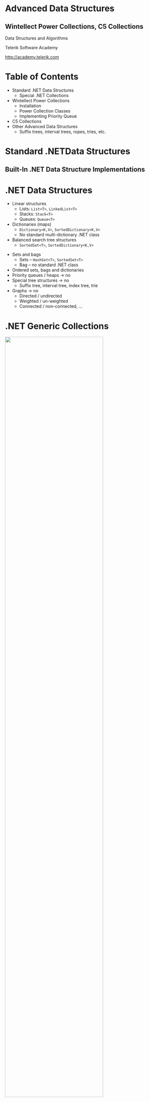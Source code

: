 <!-- section start -->
<!-- attr: { class:'slide-title', showInPresentation:true, hasScriptWrapper:true, style:'' } -->
# Advanced Data Structures
##  Wintellect Power Collections, C5 Collections

<div class="signature">
    <p class="signature-course">Data Structures and Algorithms</p>
    <p class="signature-initiative">Telerik Software Academy</p>
    <a href="http://academy.telerik.com" class="signature-link">http://academy.telerik.com</a>
</div>

<!-- attr: { showInPresentation:true, hasScriptWrapper:true, style:'' } -->
# Table of Contents
* Standard .NET Data Structures
  * Special .NET Collections
* Wintellect Power Collections
  * Installation
  * Power Collection Classes
  * Implementing Priority Queue
* C5 Collections
* Other Advanced Data Structures
  * Suffix trees, interval trees, ropes, tries, etc.

<!-- section start -->
<!-- attr: { class:'slide-section', showInPresentation:true, hasScriptWrapper:true, style:'' } -->
# Standard .NETData Structures
##  Built-In .NET Data Structure Implementations

<!-- attr: { showInPresentation:true, hasScriptWrapper:true, style:'' } -->
# .NET Data Structures
* Linear structures
  * Lists: `List<T>`, `LinkedList<T>`
  * Stacks: `Stack<T>`
  * Queues: `Queue<T>`
* Dictionaries (maps)
  * `Dictionary<K,V>`, `SortedDictionary<K,V>`
  * No standard multi-dictionary .NET class
* Balanced search tree structures
  * `SortedSet<T>`, `SortedDictionary<K,V>`

<!-- attr: { showInPresentation:true, hasScriptWrapper:true, style:'font-size:0.95em' } -->
<!-- # .NET Data Structures -->
* Sets and bags
  * Sets – `HashSet<T>`, `SortedSet<T>`
  * Bag – no standard .NET class
* Ordered sets, bags and dictionaries
* Priority queues / heaps &rarr; no
* Special tree structures &rarr; no
  * Suffix tree, interval tree, index tree, trie
* Graphs &rarr; no
  * Directed / undirected
  * Weighted / un-weighted
  * Connected / non-connected, …

<!-- attr: { showInPresentation:true, hasScriptWrapper:true, style:'' } -->
# .NET Generic Collections

<img class="slide-image" src="imgs/generic-collections.png" style="width:80%; top:10%; left:10%" />

<!-- attr: { showInPresentation:true, hasScriptWrapper:true, style:'' } -->
# .NET Untyped Collections

<img class="slide-image" src="imgs/untyped-collections.png" style="width:80%; top:10%; left:10%" />

<!-- attr: { showInPresentation:true, style:'' } -->
# Special .NET Collections
* `Collection<T>`
  * Inheritable `IList<T>`, virtual `Add()` / `Remove()`
* `ObservableCollection<T>`
  * Event `CollectionChanged`
* `IReadOnlyCollection<T>`
    * Supports only `Count` and `GetEnumerator()`
* `IReadOnlyList<T>`
  * Supports only `Count`, `[]` and `GetEnumerator()`
* Concurrent collections (thread-safe)
  * `BlockingCollection<T>`, `ConcurrentBag<T>`, …

<!-- attr: { class:'slide-section demo', showInPresentation:true, hasScriptWrapper:true, style:'' } -->
# Special .NET Collections
##  [Demo]()

<img class="slide-image" src="imgs/pic.png" style="width:80%; top:10%; left:10%" />

<!-- section start -->
<!-- attr: { class:'slide-section', showInPresentation:true, hasScriptWrapper:true, style:'' } -->
# Wintellect Power Collections
##  Open Source C# Implementation of All Major Data Structures: Lists, Sets, Bags, Dictionaries, etc.

<img class="slide-image" src="imgs/pic.png" style="width:80%; top:10%; left:10%" />

<!-- attr: { showInPresentation:true, hasScriptWrapper:true, style:'' } -->
# Wintellect Power Collections
* Wintellect Power Collections is powerful open-source data structure library
  * Download: http://powercollections.codeplex.com
* Installing Power Collections in Visual Studio
  * Use NuGet package manager

<img class="slide-image" src="imgs/pic.png" style="width:80%; top:10%; left:10%" />

<!-- attr: { showInPresentation:true, hasScriptWrapper:true, style:'' } -->
# Power Collections Classes
* `Bag<T>`
  * A bag (multi-set) based on hash-table
    * Unordered collection (with duplicates)
  * Add / Find / Remove work in time O(1)
  * `T` should provide `Equals()` and `GetHashCode()`
* `OrderedBag<T>`
  * A bag (multi-set) based on balanced search tree
  * Add / Find / Remove work in time O(log(N))
  * `T` should implement `IComparable<T>`

<img class="slide-image" src="imgs/pic.png" style="width:80%; top:10%; left:10%" />

<!-- attr: { showInPresentation:true, hasScriptWrapper:true, style:'' } -->
# Power Collections Classes (2)
* `Set<T>`
  * A set based on hash-table (no duplicates)
  * Add / Find / Remove work in time O(1)
  * Like .NET’s `HashSet<T>`
* `OrderedSet<T>`
  * A set based on balanced search tree (red-black)
  * Add / Find / Remove work in time O(log(N))
  * Like .NET’s `SortedSet<T>`
  * Provides fast `.Range(from, to)` operation

<img class="slide-image" src="imgs/pic.png" style="width:80%; top:10%; left:10%" />

<!-- attr: { showInPresentation:true, hasScriptWrapper:true, style:'' } -->
# Power Collections Classes (3)
* `MultiDictionary<TKey, TValue>`
  * A dictionary (map) implemented by hash-table
  * Allows duplicates (configurable)
  * Add / Find / Remove work in time O(1)
  * Like `Dictionary<TKey, List<TValue>>`
* `OrderedDictionary<TKey, TValue>` / `OrderedMultiDictionary<TKey, TValue>`
  * A dictionary based on balanced search tree
  * Add / Find / Remove work in time O(log(N))
  * Provides fast `.Range(from, to)` operation

<img class="slide-image" src="imgs/pic.png" style="width:80%; top:10%; left:10%" />

<!-- attr: { showInPresentation:true, hasScriptWrapper:true, style:'' } -->
# Power Collections Classes (4)
* `Deque<T>`
  * Double-ended queue (deque)
* `BigList<T>`
    * Editable sequence of indexed items
    * Like `List<T>` but provides
      * Fast `Insert` / `Delete` operations (at any position)
      * Fast `Copy` / `Concat` / `Sub-range` operations
    * Implemented by the data structure "`Rope`"
      * Special kind of balanced binary tree: http://en.wikipedia.org/wiki/Rope_(data_structure)

<img class="slide-image" src="imgs/pic.png" style="width:80%; top:10%; left:10%" />

<!-- attr: { class:'slide-section demo', showInPresentation:true, hasScriptWrapper:true, style:'' } -->
##  [Demo]()
# Wintellect Power Collections

<img class="slide-image" src="imgs/pic.png" style="width:80%; top:10%; left:10%" />

<!-- attr: { showInPresentation:true, hasScriptWrapper:true, style:'' } -->
# Priority Queue
* What is a "`priority` `queue`"?
  * Data structure to efficiently support finding the item with the highest priority
  * Like a queue, but with priorities
  *  The basic operations
    * `Enqueue(T element)`
    * `Dequeue() &rarr; T`
* There is no build-in `priority` `queue` in .NET
  * See the data structure "binary heap"
  * Can be implemented also by `OrderedBag<T>`

<img class="slide-image" src="imgs/pic.png" style="width:80%; top:10%; left:10%" />

<!-- attr: { showInPresentation:true, hasScriptWrapper:true, style:'' } -->
# Priority Queue Implementation

```cs
class PriorityQueue<T> where T : IComparable<T>
{
   private OrderedBag<T> queue;
   public int Count 
   {
      get { return this.queue.Count; }
   }
   public PriorityQueue()
   {
      this.queue = new OrderedBag<T>();   
   }
   public void Enqueue(T element)
   {
      this.queue.Add(element);
   }
   public T Dequeue()
   {
      return this.queue.RemoveFirst();
   }
}
```

<img class="slide-image" src="imgs/pic.png" style="width:80%; top:10%; left:10%" />

<!-- attr: { class:'slide-section demo', showInPresentation:true, hasScriptWrapper:true, style:'' } -->
# Priority Queue
##  [Demo]()

<img class="slide-image" src="imgs/pic.png" style="width:80%; top:10%; left:10%" />

<!-- section start -->
<!-- attr: { class:'slide-section', showInPresentation:true, hasScriptWrapper:true, style:'' } -->
# Advanced Data Structures
##  Suffix Trees, Interval Trees, Tries, Ropes, Heaps, …

<img class="slide-image" src="imgs/pic.png" style="width:80%; top:10%; left:10%" />

<!-- attr: { showInPresentation:true, hasScriptWrapper:true, style:'' } -->
# Advanced Data Structures
* Suffix tree (position tree)
  * Represents the suffixes of given string
  * Used to implement fast search in string
* Trie (prefix tree)
  * Special tree structure used for fastmulti-pattern matching
* Rope
  * Balanced tree structure for indexeditems with fast inserts / delete
  * Allows fast string edit operations

<img class="slide-image" src="imgs/pic.png" style="width:80%; top:10%; left:10%" />

<!-- attr: { showInPresentation:true, hasScriptWrapper:true, style:'' } -->
# Advanced Data Structures (2)
* Interval tree
  * Keeps intervals [a…b] in ordered balanced tree
  * Allows to efficiently find all intervals that overlap with any given interval or point
* Binary heap, Fibonacci heap
  * Special tree-like data structures toefficiently implement a priority queue
* Index trees
  * Used to keep sorted indices of database records
  * B-tree, B+ tree, T-tree

<img class="slide-image" src="imgs/pic.png" style="width:80%; top:10%; left:10%" />

<!-- section start -->
<!-- attr: { class:'slide-section', showInPresentation:true, hasScriptWrapper:true, style:'' } -->
# C5 Collections
##  Open Source Generic Collection Library for C#

<img class="slide-image" src="imgs/pic.png" style="width:80%; top:10%; left:10%" />

<!-- attr: { showInPresentation:true, style:'' } -->
# C5 Collections
* What are "C5 Collections"?
  * C5 Generic Collection Library for C# and CLI
  * Open-Source Data Structures Library for .NET
  * http://www.itu.dk/research/c5/
  * Have solid documentation (book) – http://www.itu.dk/research/c5/latest/ITU-TR-2006-76.pdf
  * The C5 library defines its own interfaces like `IEnumerable<T>`, `IIndexed<T>`, `IIndexedSorted<T>`, etc.

<!-- attr: { showInPresentation:true, hasScriptWrapper:true, style:'' } -->
# C5 Collection Classes

<img class="slide-image" src="imgs/pic.png" style="width:80%; top:10%; left:10%" />

<!-- attr: { showInPresentation:true, style:'' } -->
# C5 Collection Classes
* Classical collection classes
  * `ArrayList<T>`, `LinkedList<T>`, `CircularQueue<T>`, `HashSet<T>`, `TreeSet<T>`, `HashBag<T>`, `TreeBag<T>`
* `HashedArrayList<T>`
  * Combination of indexed list + hash-table
  * Fast `Add` / `Find` / `indexer []` &rarr; O(1)
* `IntervalHeap<T>`
  * Efficient double-ended priority queue

<!-- attr: { showInPresentation:true, hasScriptWrapper:true, style:'' } -->
# Advanced Data Structures
* http://academy.telerik.com

<img class="slide-image" src="imgs/pic.png" style="width:80%; top:10%; left:10%" />

<!-- attr: { showInPresentation:true, style:'' } -->
# Exercises
* Implement a class `PriorityQueue<T>` based on the data structure "binary heap".
* Write a program to read a large collection of products (name + price) and efficiently find the first 20 products in the price range [a…b]. Test for 500 000 products and 10 000 price searches.
* Hint: you may use `OrderedBag<T>` and sub-ranges.
* Write a program that finds a set of words (e.g. 1000 words) in a large text (e.g. 100 MB text file). Print how many times each word occurs in the text.
* Hint: you may find a C# trie in Internet.

<!-- attr: { showInPresentation:true, hasScriptWrapper:true, style:'' } -->
# Free Trainings @ Telerik Academy
* C# Programming @ Telerik Academy
    * csharpfundamentals.telerik.com
  * Telerik Software Academy
    * academy.telerik.com
  * Telerik Academy @ Facebook
    * facebook.com/TelerikAcademy
  * Telerik Software Academy Forums
    * forums.academy.telerik.com

<img class="slide-image" src="imgs/pic.png" style="width:80%; top:10%; left:10%" />

